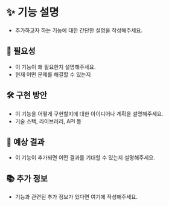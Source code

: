# ✨ 기능 설명
- 추가하고자 하는 기능에 대한 간단한 설명을 작성해주세요.

## 🎯 필요성
- 이 기능이 왜 필요한지 설명해주세요.
- 현재 어떤 문제를 해결할 수 있는지

## 🛠️ 구현 방안
- 이 기능을 어떻게 구현할지에 대한 아이디어나 계획을 설명해주세요.
- 기술 스택, 라이브러리, API 등

## 🚀 예상 결과
- 이 기능이 추가되면 어떤 결과를 기대할 수 있는지 설명해주세요.

## 📚 추가 정보
- 기능과 관련된 추가 정보가 있다면 여기에 작성해주세요.
